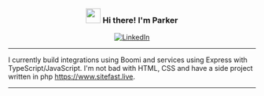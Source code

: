<!-- Heading -->
<h3 align="center"><img src = "https://raw.githubusercontent.com/MartinHeinz/MartinHeinz/master/wave.gif" width = 30px> Hi there! I'm Parker</h3>
<div align="center">
<a href="https://www.linkedin.com/in/parkervandyk/"><img src="https://img.shields.io/badge/LinkedIn--_.svg?style=social&logo=linkedin" alt="LinkedIn"></a>
</div>

<hr />

I currently build integrations using Boomi and services using Express with TypeScript/JavaScript. I'm not bad with HTML, CSS and have a side project written in php https://www.sitefast.live.

<hr />
